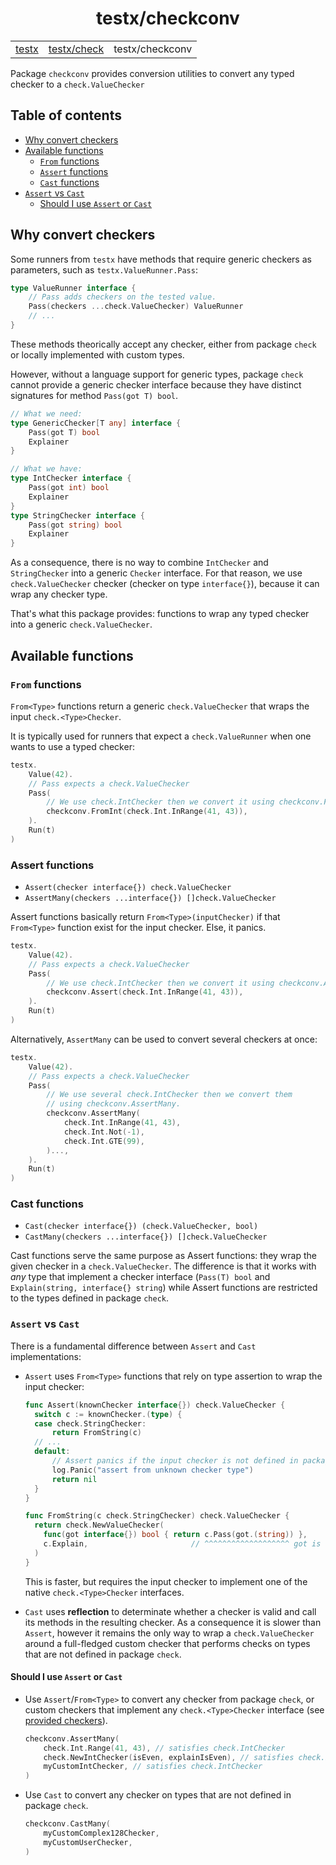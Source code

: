 <h1 align="center">testx/checkconv</h1>
<table align="center">
  <tr>
    <td><a href="../README.md">testx</a></td>
    <td><a href="../check/README.md">testx/check</a></td>
    <td>testx/checkconv</td>
  </tr>
</table>

Package `checkconv` provides conversion utilities to convert any typed checker to a `check.ValueChecker`

## Table of contents

- [Why convert checkers](#why-convert-checkers)
- [Available functions](#from-functions)
  - [`From` functions](#from-functions)
  - [`Assert` functions](#assert-functions)
  - [`Cast` functions](#cast-functions)
- [`Assert` vs `Cast`](#assert-vs-cast)
  - [Should I use `Assert` or `Cast`](#should-i-use-assert-or-cast)

## Why convert checkers

Some runners from `testx` have methods that require generic checkers as parameters,
such as `testx.ValueRunner.Pass`:

```go
type ValueRunner interface {
    // Pass adds checkers on the tested value.
    Pass(checkers ...check.ValueChecker) ValueRunner
    // ...
}
```

These methods theorically accept any checker, either from package `check`
or locally implemented with custom types.

However, without a language support for generic types,
package `check` cannot provide a generic checker interface because
they have distinct signatures for method `Pass(got T) bool`.

```go
// What we need:
type GenericChecker[T any] interface {
    Pass(got T) bool
    Explainer
}

// What we have:
type IntChecker interface {
    Pass(got int) bool
    Explainer
}
type StringChecker interface {
    Pass(got string) bool
    Explainer
}
```

As a consequence, there is no way to combine `IntChecker` and `StringChecker`
into a generic `Checker` interface.
For that reason, we use `check.ValueChecker` checker (checker on type `interface{}`),
because it can wrap any checker type.

That's what this package provides: functions to wrap any typed checker
into a generic `check.ValueChecker`.

## Available functions

### `From` functions

`From<Type>` functions return a generic `check.ValueChecker` that wraps
the input `check.<Type>Checker`.

It is typically used for runners that expect a `check.ValueRunner`
when one wants to use a typed checker:

```go
testx.
    Value(42).
    // Pass expects a check.ValueChecker
    Pass(
        // We use check.IntChecker then we convert it using checkconv.FromInt.
        checkconv.FromInt(check.Int.InRange(41, 43)), 
    ).
    Run(t)
)
```

### Assert functions

- `Assert(checker interface{}) check.ValueChecker`
- `AssertMany(checkers ...interface{}) []check.ValueChecker`

Assert functions basically return `From<Type>(inputChecker)`
if that `From<Type>` function exist for the input checker.
Else, it panics.

```go
testx.
    Value(42).
    // Pass expects a check.ValueChecker
    Pass(
        // We use check.IntChecker then we convert it using checkconv.Assert.
        checkconv.Assert(check.Int.InRange(41, 43)),
    ).
    Run(t)
)
```

Alternatively, `AssertMany` can be used to convert several checkers at once:

```go
testx.
    Value(42).
    // Pass expects a check.ValueChecker
    Pass(
        // We use several check.IntChecker then we convert them
        // using checkconv.AssertMany.
        checkconv.AssertMany(
            check.Int.InRange(41, 43),
            check.Int.Not(-1),
            check.Int.GTE(99),
        )...,
    ).
    Run(t)
)
```

### Cast functions

- `Cast(checker interface{}) (check.ValueChecker, bool)`
- `CastMany(checkers ...interface{}) []check.ValueChecker`

Cast functions serve the same purpose as Assert functions:
they wrap the given checker in a `check.ValueChecker`.
The difference is that it works with _any_ type that implement
a checker interface (`Pass(T) bool` and `Explain(string, interface{} string`)
while Assert functions are restricted to the types defined in package `check`.

### `Assert` vs `Cast`

There is a fundamental difference between `Assert` and `Cast` implementations:

- `Assert` uses `From<Type>` functions that rely on type assertion
  to wrap the input checker:
  ```go
  func Assert(knownChecker interface{}) check.ValueChecker {
    switch c := knownChecker.(type) {
    case check.StringChecker:
        return FromString(c)
    // ...
    default:
        // Assert panics if the input checker is not defined in package check.
        log.Panic("assert from unknown checker type")
        return nil
    }
  }

  func FromString(c check.StringChecker) check.ValueChecker {
    return check.NewValueChecker(
      func(got interface{}) bool { return c.Pass(got.(string)) },
      c.Explain,                       // ^^^^^^^^^^^^^^^^^^^ got is safely asserted
    )
  }
  ```
  This is faster, but requires the input checker to implement one of the native
  `check.<Type>Checker` interfaces.

- `Cast` uses **reflection** to determinate whether a checker is valid and call
its methods in the resulting checker. As a consequence it is slower than
`Assert`, however it remains the only way to wrap a `check.ValueChecker`
around a full-fledged custom checker that performs checks on types that are not 
defined in package `check`.

#### Should I use `Assert` or `Cast`

- Use `Assert`/`From<Type>` to convert any checker from package `check`,
  or custom checkers that implement any `check.<Type>Checker` interface
  (see [provided checkers](../check/README.md#provided-checkers)).

  ```go
  checkconv.AssertMany(
      check.Int.Range(41, 43), // satisfies check.IntChecker
      check.NewIntChecker(isEven, explainIsEven), // satisfies check.IntChecker
      myCustomIntChecker, // satisfies check.IntChecker
  )
  ```

- Use `Cast` to convert any checker on types that are not defined
  in package `check`.

  ```go
  checkconv.CastMany(
      myCustomComplex128Checker,
      myCustomUserChecker,
  )
  ```
